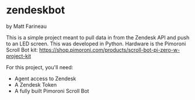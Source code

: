 # zendeskbot
by Matt Farineau

This is a simple project meant to pull data in from the Zendesk API and push to an LED screen. This was developed in Python. Hardware is the Pimoroni Scroll Bot kit: https://shop.pimoroni.com/products/scroll-bot-pi-zero-w-project-kit

For this project, you'll need:

* Agent access to Zendesk
* A Zendesk Token
* A fully built Pimoroni Scroll Bot